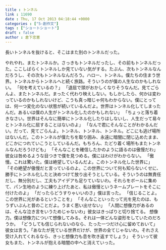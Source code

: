 ```yaml
---
title : トンネル
link : 11690
date : Thu, 17 Oct 2013 04:18:44 +0000
categories : ["5-創作文"]
tags : ["ショートショート"]
draft : false
author : 倉下忠憲
---
```


長いトンネルを抜けると、そこはまた別のトンネルだった。

やれやれ、またトンネルか。さっきもトンネルだったし、その前もトンネルだった。ここしばらくトンネルしか見ていない気がする。たぶん、次もトンネルなんだろうし、その次もトンネルなんだろう。ハロー、トンネル。僕たちの住まう世界。トンネルからトンネルへと続く旅路。そういうのが僕の人生なのかもしれない。
「何を考えているの？」
「退屈で頭がおかしくなりそうなんだ。見てごらんよ、またトンネルだ。まったく代わり映えしない。もしかしたら、何かは変わっているのかもしれないけど、こうも真っ暗じゃ何もわからない。僕にとっては、何一つ変化のない状態が続いているんだよ。世界はトンネル化してしまったんだ。あるいは僕の人生がトンネル化したのかもしれない」
「ちょっと落ち着きなさい。世界はそんなに簡単にトンネル化したりはしないし、人生だって易々とトンネル化に屈することはないのよ」
「なんで君にそんなことがわかるんだい。だって、見てごらんよ。トンネル、トンネル、トンネル。どこにも逃げ場所はないんだ。このトンネルが僕たちを取り囲み、永遠に暗闇に閉じ込めたまま、どこかにつれていこうとしているんだ。もちろん、たどり着く場所もまたトンネルなんだろうけども」
「そんなことを確信したかのように語るのは傲慢だわ」
彼女は咎めるような目つきで僕を見つめる。僕にはわけがわからない。
「傲慢。これは驚いた。僕は絶望しているんだよ。このトンネル化した世界に」
「その絶望が傲慢だと言っているのよ。この世界について何も知らないくせに、勝手にトンネル化したと決めつけて放り出そうとしている。そういうのは無責任だし、無分別だし、工夫もアイデアも足りていないわ。それらをボールに集めて、パン生地のように練り上げたあと、私は傲慢というネームプレートをそこに付けたのよ」
「だったらどうすりゃいいのさ」僕は言った。
「信じることよ。この世界に光があるということを」
「そんなこといったって光を見たのは、もうずいぶんと昔のことだよ。うまく思い出せない」
「人間に想像力があるのは、そんな泣き言をいうためじゃないわ」彼女はきっぱりと切り捨てる。
想像力。僕は想像力について想像してみる。それは一体どんな姿形をしていたのだろうか。
「どうしても信じられないのなら、たった一つだけ心に留めておいて」彼女は言う。「あなたが見ている世界だけが、世界の全てじゃないわ。それさえ受け入れてくれるなら、きっと想像力も息を吹き返すでしょう」
そういって彼女もまた、トンネルが抱える暗闇の中へと消えていった。
